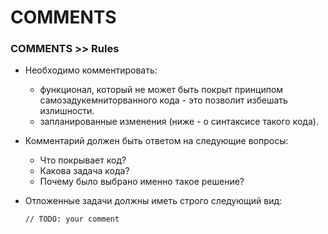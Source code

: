 # COMMENTS

### COMMENTS >> Rules
- Необходимо комментировать:
  - функционал, который не может быть покрыт принципом самозадукемниторванного кода - это позволит избешать излишности.
  - запланированные изменения (ниже - о синтаксисе такого кода).
- Комментарий должен быть ответом на следующие вопросы:
  - Что покрывает код?
  - Какова задача кода?
  - Почему было выбрано именно такое решение?
- Отложенные задачи должны иметь строго следующий вид:

  ```
  // TODO: your comment
  ```